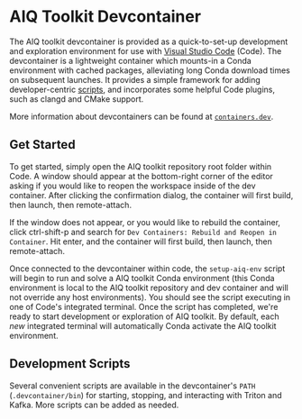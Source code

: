 <!--
SPDX-FileCopyrightText: Copyright (c) 2022-2025, NVIDIA CORPORATION & AFFILIATES. All rights reserved.
SPDX-License-Identifier: Apache-2.0

Licensed under the Apache License, Version 2.0 (the "License");
you may not use this file except in compliance with the License.
You may obtain a copy of the License at

http://www.apache.org/licenses/LICENSE-2.0

Unless required by applicable law or agreed to in writing, software
distributed under the License is distributed on an "AS IS" BASIS,
WITHOUT WARRANTIES OR CONDITIONS OF ANY KIND, either express or implied.
See the License for the specific language governing permissions and
limitations under the License.
-->

# AIQ Toolkit Devcontainer

The AIQ toolkit devcontainer is provided as a quick-to-set-up development and exploration environment for use with [Visual Studio Code](https://code.visualstudio.com) (Code). The devcontainer is a lightweight container which mounts-in a Conda environment with cached packages, alleviating long Conda download times on subsequent launches. It provides a simple framework for adding developer-centric [scripts](#development-scripts), and incorporates some helpful Code plugins, such as clangd and CMake support.

More information about devcontainers can be found at [`containers.dev`](https://containers.dev/).

## Get Started

To get started, simply open the AIQ toolkit repository root folder within Code. A window should appear at the bottom-right corner of the editor asking if you would like to reopen the workspace inside of the dev container. After clicking the confirmation dialog, the container will first build, then launch, then remote-attach.

If the window does not appear, or you would like to rebuild the container, click ctrl-shift-p and search for `Dev Containers: Rebuild and Reopen in Container`. Hit enter, and the container will first build, then launch, then remote-attach.

Once connected to the devcontainer within code, the `setup-aiq-env` script will begin to run and solve a AIQ toolkit Conda environment (this Conda environment is local to the AIQ toolkit repository and dev container and will not override any host environments). You should see the script executing in one of Code's integrated terminal. Once the script has completed, we're ready to start development or exploration of AIQ toolkit. By default, each _new_ integrated terminal will automatically Conda activate the AIQ toolkit environment.

## Development Scripts
Several convenient scripts are available in the devcontainer's `PATH` (`.devcontainer/bin`) for starting, stopping, and interacting with Triton and Kafka. More scripts can be added as needed.
